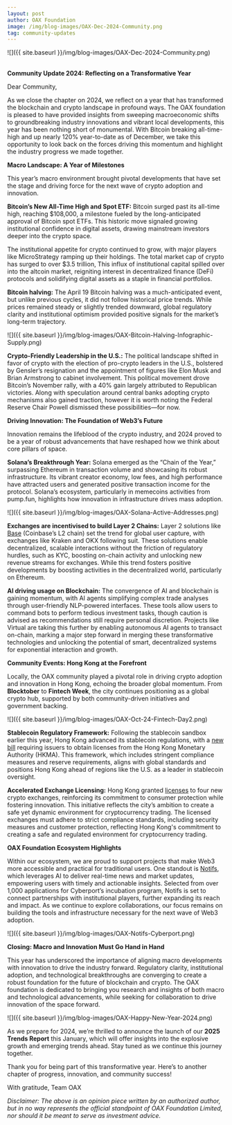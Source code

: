```yaml
---
layout: post
author: OAX Foundation
image: /img/blog-images/OAX-Dec-2024-Community.png
tag: community-updates
---
```


![]({{ site.baseurl }}/img/blog-images/OAX-Dec-2024-Community.png)

<br><b>Community Update 2024: Reflecting on a Transformative Year</b>

Dear Community,

As we close the chapter on 2024, we reflect on a year that has transformed the blockchain and crypto landscape in profound ways. The OAX foundation is pleased to have provided insights from sweeping macroeconomic shifts to groundbreaking industry innovations and vibrant local developments, this year has been nothing short of monumental. With Bitcoin breaking all-time-high and up nearly 120% year-to-date as of December, we take this opportunity to look back on the forces driving this momentum and highlight the industry progress we made together.

<b>Macro Landscape: A Year of Milestones</b>

This year’s macro environment brought pivotal developments that have set the stage and driving force for the next wave of crypto adoption and innovation.

<b>Bitcoin’s New All-Time High and Spot ETF:</b> Bitcoin surged past its all-time high, reaching $108,000, a milestone fueled by the long-anticipated approval of Bitcoin spot ETFs. This historic move signaled growing institutional confidence in digital assets, drawing mainstream investors deeper into the crypto space.

The institutional appetite for crypto continued to grow, with major players like MicroStrategy ramping up their holdings. The total market cap of crypto has surged to over $3.5 trillion, This influx of institutional capital spilled over into the altcoin market, reigniting interest in decentralized finance (DeFi) protocols and solidifying digital assets as a staple in financial portfolios.

<b>Bitcoin halving:</b> The April 19 Bitcoin halving was a much-anticipated event, but unlike previous cycles, it did not follow historical price trends. While prices remained steady or slightly trended downward, global regulatory clarity and institutional optimism provided positive signals for the market’s long-term trajectory.

![]({{ site.baseurl }}/img/blog-images/OAX-Bitcoin-Halving-Infographic-Supply.png)

<b>Crypto-Friendly Leadership in the U.S.:</b> The political landscape shifted in favor of crypto with the election of pro-crypto leaders in the U.S., bolstered by Gensler’s resignation and the appointment of figures like Elon Musk and Brian Armstrong to cabinet involvement. This political movement drove Bitcoin’s November rally, with a 40% gain largely attributed to Republican victories. Along with speculation around central banks adopting crypto mechanisms also gained traction, however it is worth noting the Federal Reserve Chair Powell dismissed these possibilities—for now.

<b>Driving Innovation: The Foundation of Web3’s Future</b>

Innovation remains the lifeblood of the crypto industry, and 2024 proved to be a year of robust advancements that have reshaped how we think about core pillars of space.

<b>Solana’s Breakthrough Year:</b> Solana emerged as the “Chain of the Year,” surpassing Ethereum in transaction volume and showcasing its robust infrastructure. Its vibrant creator economy, low fees, and high performance have attracted users and generated positive transaction income for the protocol. Solana’s ecosystem, particularly in memecoins activities from pump.fun, highlights how innovation in infrastructure drives mass adoption.

![]({{ site.baseurl }}/img/blog-images/OAX-Solana-Active-Addresses.png)

<b>Exchanges are incentivised to build Layer 2 Chains:</b> Layer 2 solutions like <a href="https://www.oax.org/2024/04/22/Key-Highlights-of-the-Base-Ecosystem.html">Base</a> (Coinbase’s L2 chain) set the trend for global user capture, with exchanges like Kraken and OKX following suit. These solutions enable decentralized, scalable interactions without the friction of regulatory hurdles, such as KYC, boosting on-chain activity and unlocking new revenue streams for exchanges. While this trend fosters positive developments by boosting activities in the decentralized world, particularly on Ethereum.

<b>AI driving usage on Blockchain:</b> The convergence of AI and blockchain is gaining momentum, with AI agents simplifying complex trade analyses through user-friendly NLP-powered interfaces. These tools allow users to command bots to perform tedious investment tasks, though caution is advised as recommendations still require personal discretion. Projects like Virtual are taking this further by enabling autonomous AI agents to transact on-chain, marking a major step forward in merging these transformative technologies and unlocking the potential of smart, decentralized systems for exponential interaction and growth.

<b>Community Events: Hong Kong at the Forefront</b>

Locally, the OAX community played a pivotal role in driving crypto adoption and innovation in Hong Kong, echoing the broader global momentum. From <b>Blocktober</b> to <b>Fintech Week</b>, the city continues positioning as a global crypto hub, supported by both community-driven initiatives and government backing.

![]({{ site.baseurl }}/img/blog-images/OAX-Oct-24-Fintech-Day2.png)

<b>Stablecoin Regulatory Framework:</b> Following the stablecoin sandbox earlier this year, Hong Kong advanced its stablecoin regulations, with a <a href="https://cryptoslate.com/hong-kong-races-ahead-with-new-stablecoin-regulation-framework/">new bill</a> requiring issuers to obtain licenses from the Hong Kong Monetary Authority (HKMA). This framework, which includes stringent compliance measures and reserve requirements, aligns with global standards and positions Hong Kong ahead of regions like the U.S. as a leader in stablecoin oversight.

<b>Accelerated Exchange Licensing:</b> Hong Kong granted <a href="https://www.theblock.co/post/331616/hong-kong-accelerates-crypto-exchange-licensing-with-four-new-approvals">licenses</a> to four new crypto exchanges, reinforcing its commitment to consumer protection while fostering innovation. This initiative reflects the city’s ambition to create a safe yet dynamic environment for cryptocurrency trading. The licensed exchanges must adhere to strict compliance standards, including security measures and customer protection, reflecting Hong Kong's commitment to creating a safe and regulated environment for cryptocurrency trading.

<b>OAX Foundation Ecosystem Highlights</b>

Within our ecosystem, we are proud to support projects that make Web3 more accessible and practical for traditional users. One standout is <a href="https://www.notifs.co/">Notifs</a>, which leverages AI to deliver real-time news and market updates, empowering users with timely and actionable insights. Selected from over 1,000 applications for Cyberport’s incubation program, Notifs is set to connect partnerships with institutional players, further expanding its reach and impact. As we continue to explore collaborations, our focus remains on building the tools and infrastructure necessary for the next wave of Web3 adoption.

![]({{ site.baseurl }}/img/blog-images/OAX-Notifs-Cyberport.png)

<b>Closing: Macro and Innovation Must Go Hand in Hand</b>

This year has underscored the importance of aligning macro developments with innovation to drive the industry forward. Regulatory clarity, institutional adoption, and technological breakthroughs are converging to create a robust foundation for the future of blockchain and crypto. The OAX foundation is dedicated to bringing you research and insights of both macro and technological advancements, while seeking for collaboration to drive innovation of the space forward.  

![]({{ site.baseurl }}/img/blog-images/OAX-Happy-New-Year-2024.png)

As we prepare for 2024, we’re thrilled to announce the launch of our <b>2025 Trends Report</b> this January, which will offer insights into the explosive growth and emerging trends ahead. Stay tuned as we continue this journey together.

Thank you for being part of this transformative year. Here’s to another chapter of progress, innovation, and community success!


With gratitude,
Team OAX

<i>Disclaimer: The above is an opinion piece written by an authorized author, but in no way represents the official standpoint of OAX Foundation Limited, nor should it be meant to serve as investment advice.</i>

